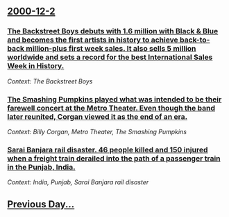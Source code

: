## [2000-12-2](/news/2000/12/2/index.md)

### [The Backstreet Boys debuts with 1.6 million with Black & Blue and becomes the first artists in history to achieve back-to-back million-plus first week sales. It also sells 5 million worldwide and sets a record for the best International Sales Week in History.](/news/2000/12/2/the-backstreet-boys-debuts-with-1-6-million-with-black-blue-and-becomes-the-first-artists-in-history-to-achieve-back-to-back-million-plus.md)
_Context: The Backstreet Boys_

### [The Smashing Pumpkins played what was intended to be their farewell concert at the Metro Theater. Even though the band later reunited, Corgan viewed it as the end of an era. ](/news/2000/12/2/the-smashing-pumpkins-played-what-was-intended-to-be-their-farewell-concert-at-the-metro-theater-even-though-the-band-later-reunited-corga.md)
_Context: Billy Corgan, Metro Theater, The Smashing Pumpkins_

### [Sarai Banjara rail disaster. 46 people killed and 150 injured when a freight train derailed into the path of a passenger train in the Punjab, India.](/news/2000/12/2/sarai-banjara-rail-disaster-46-people-killed-and-150-injured-when-a-freight-train-derailed-into-the-path-of-a-passenger-train-in-the-punjab.md)
_Context: India, Punjab, Sarai Banjara rail disaster_

## [Previous Day...](/news/2000/12/1/index.md)

